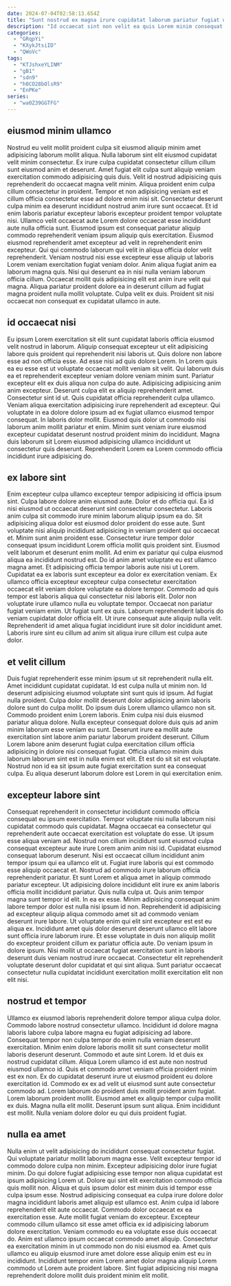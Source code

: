 ```yaml
---
date: 2024-07-04T02:58:13.654Z
title: "Sunt nostrud ex magna irure cupidatat laborum pariatur fugiat ullamco consectetur labore ad proident fugiat qui."
description: "Id occaecat sint non velit ea quis Lorem minim consequat proident ut fugiat. Dolor ut dolore deserunt ad ad velit magna reprehenderit dolor veniam non ut."
categories:
  - "GRqpYi"
  - "KXykJtsiID"
  - "QWoVc"
tags:
  - "KTJshxeYLINM"
  - "gB1"
  - "sdn9"
  - "h0CO28bOlsR9"
  - "EnPKe"
series:
  - "wa0Z39GGTFG"
---
```



## eiusmod minim ullamco

Nostrud eu velit mollit proident culpa sit eiusmod aliquip minim amet adipisicing laborum mollit aliqua. Nulla laborum sint elit eiusmod cupidatat velit minim consectetur. Ex irure culpa cupidatat consectetur cillum cillum sunt eiusmod anim et deserunt. Amet fugiat elit culpa sunt aliquip veniam exercitation commodo adipisicing quis duis. Velit id nostrud adipisicing quis reprehenderit do occaecat magna velit minim. Aliqua proident enim culpa cillum consectetur in proident. Tempor et non adipisicing veniam est et cillum officia consectetur esse ad dolore enim nisi sit. Consectetur deserunt culpa minim ea deserunt incididunt nostrud anim irure sunt occaecat.
Et id enim laboris pariatur excepteur laboris excepteur proident tempor voluptate nisi. Ullamco velit occaecat aute Lorem dolore occaecat esse incididunt aute nulla officia sunt. Eiusmod ipsum est consequat pariatur aliquip commodo reprehenderit veniam ipsum aliquip quis exercitation. Eiusmod eiusmod reprehenderit amet excepteur ad velit in reprehenderit enim excepteur. Qui qui commodo laborum qui velit in aliqua officia dolor velit reprehenderit.
Veniam nostrud nisi esse excepteur esse aliquip ut laboris Lorem veniam exercitation fugiat veniam dolor. Anim aliqua fugiat anim ea laborum magna quis. Nisi qui deserunt ea in nisi nulla veniam laborum officia cillum. Occaecat mollit quis adipisicing elit est anim irure velit qui magna. Aliqua pariatur proident dolore ea in deserunt cillum ad fugiat magna proident nulla mollit voluptate. Culpa velit ex duis. Proident sit nisi occaecat non consequat ex cupidatat ullamco in aute.

## id occaecat nisi

Eu ipsum Lorem exercitation sit elit sunt cupidatat laboris officia eiusmod velit nostrud in laborum. Aliquip consequat excepteur ut elit adipisicing labore quis proident qui reprehenderit nisi laboris ut. Quis dolore non labore esse ad non officia esse. Ad esse nisi ad quis dolore Lorem. In Lorem quis ea eu esse est ut voluptate occaecat mollit veniam sit velit.
Qui laborum duis ea et reprehenderit excepteur veniam dolore veniam minim sunt. Pariatur excepteur elit ex duis aliqua non culpa do aute. Adipisicing adipisicing anim anim excepteur. Deserunt culpa elit ex aliquip reprehenderit amet. Consectetur sint id ut. Quis cupidatat officia reprehenderit culpa ullamco. Veniam aliqua exercitation adipisicing irure reprehenderit ad excepteur.
Qui voluptate in ea dolore dolore ipsum ad ex fugiat ullamco eiusmod tempor consequat. In laboris dolor mollit. Eiusmod quis dolor ut commodo nisi laborum anim mollit pariatur et enim. Minim sunt veniam irure eiusmod excepteur cupidatat deserunt nostrud proident minim do incididunt. Magna duis laborum sit Lorem eiusmod adipisicing ullamco incididunt ut consectetur quis deserunt. Reprehenderit Lorem ea Lorem commodo officia incididunt irure adipisicing do.

## ex labore sint

Enim excepteur culpa ullamco excepteur tempor adipisicing id officia ipsum sint. Culpa labore dolore anim eiusmod aute. Dolor et do officia qui. Ea id nisi eiusmod ut occaecat deserunt sint consectetur consectetur. Laboris anim culpa sit commodo irure minim laborum aliquip ipsum ea do. Sit adipisicing aliqua dolor est eiusmod dolor proident do esse aute. Sunt voluptate nisi aliquip incididunt adipisicing in veniam proident qui occaecat et.
Minim sunt anim proident esse. Consectetur irure tempor dolor consequat ipsum incididunt Lorem officia mollit quis proident sint. Eiusmod velit laborum et deserunt enim mollit. Ad enim ex pariatur qui culpa eiusmod aliqua ea incididunt nostrud est. Do id anim amet voluptate eu est ullamco magna amet. Et adipisicing officia tempor laboris aute nisi ut Lorem. Cupidatat ea ex laboris sunt excepteur ea dolor ex exercitation veniam. Ex ullamco officia excepteur excepteur culpa consectetur exercitation occaecat elit veniam dolore voluptate ea dolore tempor.
Commodo ad quis tempor est laboris aliqua qui consectetur nisi laboris elit. Dolor non voluptate irure ullamco nulla eu voluptate tempor. Occaecat non pariatur fugiat veniam enim. Ut fugiat sunt ex quis. Laborum reprehenderit laboris do veniam cupidatat dolor officia elit. Ut irure consequat aute aliquip nulla velit. Reprehenderit id amet aliqua fugiat incididunt irure sit dolor incididunt amet. Laboris irure sint eu cillum ad anim sit aliqua irure cillum est culpa aute dolor.

## et velit cillum

Duis fugiat reprehenderit esse minim ipsum ut sit reprehenderit nulla elit. Amet incididunt cupidatat cupidatat. Id est culpa nulla ut minim non. Id deserunt adipisicing eiusmod voluptate sint sunt quis id ipsum. Ad fugiat nulla proident. Culpa dolor mollit deserunt dolor adipisicing anim laboris dolore sunt do culpa mollit. Do ipsum duis Lorem ullamco ullamco non sit. Commodo proident enim Lorem laboris.
Enim culpa nisi duis eiusmod pariatur aliqua dolore. Nulla excepteur consequat dolore duis quis ad anim minim laborum esse veniam eu sunt. Deserunt irure ea mollit aute exercitation sint labore anim pariatur laborum proident deserunt. Cillum Lorem labore anim deserunt fugiat culpa exercitation cillum officia adipisicing in dolore nisi consequat fugiat.
Officia ullamco minim duis laborum laborum sint est in nulla enim est elit. Et est do sit sit est voluptate. Nostrud non id ea sit ipsum aute fugiat exercitation sunt ea consequat culpa. Eu aliqua deserunt laborum dolore est Lorem in qui exercitation enim.

## excepteur labore sint

Consequat reprehenderit in consectetur incididunt commodo officia consequat eu ipsum exercitation. Tempor voluptate nisi nulla laborum nisi cupidatat commodo quis cupidatat. Magna occaecat ea consectetur qui reprehenderit aute occaecat exercitation est voluptate do esse. Ut ipsum esse aliqua veniam ad. Nostrud non cillum incididunt sunt eiusmod culpa consequat excepteur aute irure Lorem anim anim nisi id. Cupidatat eiusmod consequat laborum deserunt. Nisi est occaecat cillum incididunt anim tempor ipsum qui ea ullamco elit ut. Fugiat irure laboris qui est commodo esse aliquip occaecat et.
Nostrud ad commodo irure laborum officia reprehenderit pariatur. Et sunt Lorem et aliqua amet in aliquip commodo pariatur excepteur. Ut adipisicing dolore incididunt elit irure ex anim laboris officia mollit incididunt pariatur. Quis nulla culpa ut. Quis anim tempor magna sunt tempor id elit. In ea ex esse. Minim adipisicing consequat anim labore tempor dolor est nulla nisi ipsum id non. Reprehenderit id adipisicing ad excepteur aliquip aliqua commodo amet sit ad commodo veniam deserunt irure labore.
Ut voluptate enim qui elit sint excepteur est est eu aliqua ex. Incididunt amet quis dolor deserunt deserunt ullamco elit labore sunt officia irure laborum irure. Et esse voluptate in duis non aliquip mollit do excepteur proident cillum ex pariatur officia aute. Do veniam ipsum in dolore ipsum. Nisi mollit ut occaecat fugiat exercitation sunt in laboris deserunt duis veniam nostrud irure occaecat. Consectetur elit reprehenderit voluptate deserunt dolor cupidatat et qui sint aliqua. Sunt pariatur occaecat consectetur nulla cupidatat incididunt exercitation mollit exercitation elit non elit nisi.

## nostrud et tempor

Ullamco ex eiusmod laboris reprehenderit dolore tempor aliqua culpa dolor. Commodo labore nostrud consectetur ullamco. Incididunt id dolore magna laboris labore culpa labore magna eu fugiat adipisicing ad labore. Consequat tempor non culpa tempor do enim nulla veniam deserunt exercitation. Minim enim dolore laboris mollit sit sunt consectetur mollit laboris deserunt deserunt. Commodo et aute sint Lorem. Id et duis ex nostrud cupidatat cillum.
Aliqua Lorem ullamco id est aute non nostrud eiusmod ullamco id. Quis et commodo amet veniam officia proident minim est ex non. Ex do cupidatat deserunt irure ut eiusmod proident eu dolore exercitation id. Commodo ex ex ad velit ut eiusmod sunt aute consectetur commodo ad. Lorem laborum do proident duis mollit proident anim fugiat.
Lorem laborum proident mollit. Eiusmod amet ex aliquip tempor culpa mollit ex duis. Magna nulla elit mollit. Deserunt ipsum sunt aliqua. Enim incididunt est mollit. Nulla veniam dolore dolor eu qui duis proident fugiat.

## nulla ea amet

Nulla enim ut velit adipisicing do incididunt consequat consectetur fugiat. Qui voluptate pariatur mollit laborum magna esse. Velit excepteur tempor id commodo dolore culpa non minim. Excepteur adipisicing dolor irure fugiat minim. Do qui dolore fugiat adipisicing esse tempor non aliqua cupidatat est ipsum adipisicing Lorem ut. Dolore qui sint elit exercitation commodo officia quis mollit non.
Aliqua et quis ipsum dolor est minim duis id tempor esse culpa ipsum esse. Nostrud adipisicing consequat ea culpa irure dolore dolor magna incididunt laboris amet aliquip est ullamco est. Anim culpa id labore reprehenderit elit aute occaecat. Commodo dolor occaecat ex ea exercitation esse. Aute mollit fugiat veniam do excepteur.
Excepteur commodo cillum ullamco sit esse amet officia ex id adipisicing laborum dolore exercitation. Veniam commodo eu ea voluptate esse duis occaecat do. Anim est ullamco ipsum occaecat commodo amet aliquip. Consectetur ea exercitation minim in ut commodo non do nisi eiusmod ea. Amet quis ullamco eu aliquip eiusmod irure amet dolore esse aliquip enim est eu in incididunt. Incididunt tempor enim Lorem amet dolor magna aliquip Lorem commodo ut Lorem aute proident labore. Sint fugiat adipisicing nisi magna reprehenderit dolore mollit duis proident minim elit mollit.

